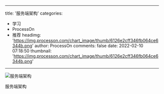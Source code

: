 
---
title: '服务端架构'
categories: 
 - 学习
 - ProcessOn
 - 推荐
headimg: 'https://img.processon.com/chart_image/thumb/6126e2cff346fb064ce6344b.png'
author: ProcessOn
comments: false
date: 2022-02-10 07:18:50
thumbnail: 'https://img.processon.com/chart_image/thumb/6126e2cff346fb064ce6344b.png'
---

<div>   
<img class="thumb" alt="服务端架构" src="https://img.processon.com/chart_image/thumb/6126e2cff346fb064ce6344b.png" referrerpolicy="no-referrer">
<p>服务端架构</p>  
</div>
            
